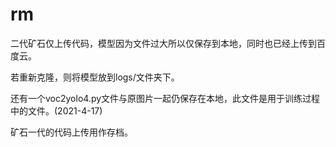 # rm

二代矿石仅上传代码，模型因为文件过大所以仅保存到本地，同时也已经上传到百度云。

若重新克隆，则将模型放到logs/文件夹下。

还有一个voc2yolo4.py文件与原图片一起仍保存在本地，此文件是用于训练过程中的文件。(2021-4-17)

矿石一代的代码上传用作存档。
